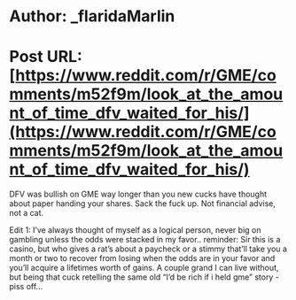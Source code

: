 # Author: _flaridaMarlin
# Post URL: [https://www.reddit.com/r/GME/comments/m52f9m/look_at_the_amount_of_time_dfv_waited_for_his/](https://www.reddit.com/r/GME/comments/m52f9m/look_at_the_amount_of_time_dfv_waited_for_his/)


DFV was bullish on GME way longer than you new cucks have thought about paper handing your shares. Sack the fuck up.  Not financial advise, not a cat.

Edit 1: I’ve always thought of myself as a logical person, never big on gambling unless the odds were stacked in my favor.. reminder: Sir this is a casino, but who gives a rat’s about a paycheck or a stimmy that’ll take you a month or two to recover from losing when the odds are in your favor and you’ll acquire a lifetimes worth of gains. A couple grand I can live without, but being that cuck retelling the same old “I’d be rich if i held gme” story - piss off...
